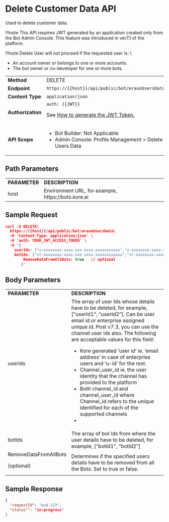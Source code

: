 # Delete Customer Data API

Used to delete customer data.

!!!note
    This API requires JWT generated by an application created only from the Bot Admin Console. This feature was introduced in ver7.1 of the platform.

!!!note
    Delete User will not proceed if the requested user is: \
   * An account owner or belongs to one or more accounts.
   * The bot owner or co-developer for one or more bots.

<table>
  <tr>
   <td>
<strong>Method</strong>
   </td>
   <td>DELETE
   </td>
  </tr>
  <tr>
   <td><strong>Endpoint</strong>
   </td>
   <td><code>https://{{host}}/api/public/bot/eraseUsersData</code>
   </td>
  </tr>
  <tr>
   <td><strong>Content Type</strong>
   </td>
   <td><code>application/json</code>
   </td>
  </tr>
  <tr>
   <td><strong>Authorization</strong>
   </td>
   <td><code>auth: {{JWT}}</code>
<p>
See <a href="../../analytics/automations/conversation-flows">How to generate the JWT Token.</a>
   </td>
  </tr>
  <tr>
   <td><strong>API Scope</strong>
   </td>
   <td>
<ul>

<li>Bot Builder: Not Applicable

<li>Admin Console: Profile Management > Delete Users Data
</li>
</ul>
   </td>
  </tr>
</table>


 


## Path Parameters


<table>
  <tr>
   <td><strong>PARAMETER</strong>
   </td>
   <td><strong>DESCRIPTION</strong>
   </td>
  </tr>
  <tr>
   <td>host
   </td>
   <td>Environment URL, for example, https://bots.kore.ai
   </td>
  </tr>
</table>


 


## Sample Request


```json
curl -X DELETE\
  https://{{host}}/api/public/bot/eraseUsersData\
  -H 'Content-Type: application/json' \
  -H 'auth: YOUR_JWT_ACCESS_TOKEN' \
  -d '{
  	userIds: ["u-xxxxxxxx-xxxx-xxx-xxxx-xxxxxxxxxxx","u-xxxxxxxx-xxxx-xxx-xxxx-xxxxxxxxxxx","u-xxxxxxxx-xxxx-xxx-xxxx-xxxxxxxxxxx"],
	botIds: ["st-xxxxxxxx-xxxx-xxx-xxxx-xxxxxxxxxxxx","st-xxxxxxxx-xxxx-xxx-xxxx-xxxxxxxxxxxx","x-xxxxxxxx-xxxx-xxx-xxxx-xxxxxxxxxxxx"]
        RemoveDataFromAllBots: true   // optional
       }'
```


 


## Body Parameters


<table>
  <tr>
   <td><strong>PARAMETER</strong>
   </td>
   <td><strong>DESCRIPTION</strong>
   </td>
  </tr>
  <tr>
   <td>userIds
   </td>
   <td>The array of user Ids whose details have to be deleted, for example, [“userId1”, “userId2”]. Can be user email id or enterprise assigned unique id. Post v7.3, you can use the channel user ids also. The following are acceptable values for this field:
<ul>

<li>Kore generated ‘user id’ ie. ’email address’ in case of enterprise users and ‘u-id’ for the rest.

<li>Channel_user_id ie. the user identity that the channel has provided to the platform

<li>Both channel_id and channel_user_id  where Channel_id refers to the unique identified for each of the supported channels

<li>
</li>
</ul>
   </td>
  </tr>
  <tr>
   <td>botIds
   </td>
   <td>The array of bot Ids from where the user details have to be deleted, for example, [“botId1”, “botId2”]
   </td>
  </tr>
  <tr>
   <td>RemoveDataFromAllBots
<p>
(optional)
   </td>
   <td>Determines if the specified users details have to be removed from all the Bots. Set to true or false.
   </td>
  </tr>
</table>

## Sample Response


```json
{
  "requestId": "eud-123",
  "status"": "in-progress"
}
```
